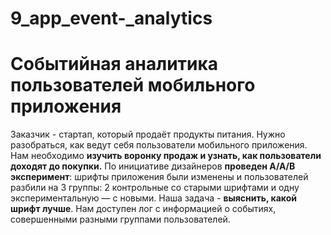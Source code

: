# 9_app_event-_analytics
# Событийная аналитика пользователей мобильного приложения

Заказчик - стартап, который продаёт продукты питания. Нужно разобраться, как ведут себя пользователи мобильного приложения. Нам необходимо <b>изучить воронку продаж и узнать, как пользователи доходят до покупки.</b> По инициативе дизайнеров <b>проведен A/A/B эксперимент</b>: шрифты приложения были изменены и пользователей разбили на 3 группы: 2 контрольные со старыми шрифтами и одну экспериментальную — с новыми. Наша задача - <b>выяснить, какой шрифт лучше</b>. Нам доступен лог с информацией о событиях, совершенными разными группами пользователей.

